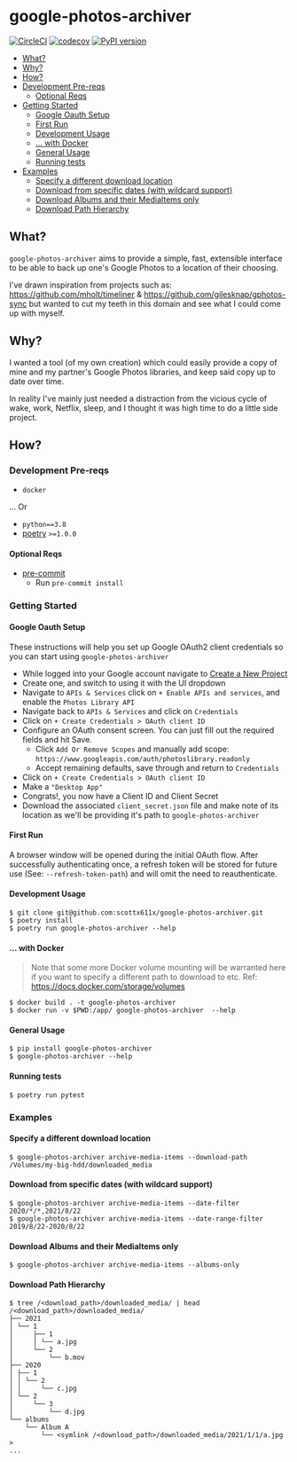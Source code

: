 # google-photos-archiver
[![CircleCI](https://circleci.com/gh/scottx611x/google-photos-archiver.svg?style=svg&circle-token=54dbe16b5fd34bb8c3a646a479b75f640e1c18b5)](https://circleci.com/gh/scottx611x/google-photos-archiver/tree/main)
[![codecov](https://codecov.io/gh/scottx611x/google-photos-archiver/branch/main/graph/badge.svg?token=KGmF8LIaY4)](https://codecov.io/gh/scottx611x/google-photos-archiver)
[![PyPI version](https://badge.fury.io/py/google-photos-archiver.svg)](https://badge.fury.io/py/google-photos-archiver)

* [What?](#what)
* [Why?](#why)
* [How?](#how)
* [Development Pre\-reqs](#development-pre-reqs)
  * [Optional Reqs](#optional-reqs)
* [Getting Started](#getting-started)
  * [Google Oauth Setup](#google-oauth-setup)
  * [First Run](#first-run)
  * [Development Usage](#development-usage)
  * [\.\.\. with Docker](#-with-docker)
  * [General Usage](#general-usage)
  * [Running tests](#running-tests)
* [Examples](#examples)
  * [Specify a different download location](#specify-a-different-download-location)
  * [Download from specific dates (with wildcard support)](#download-from-specific-dates-with-wildcard-support)
  * [Download Albums and their MediaItems only](#download-albums-and-their-mediaitems-only)
  * [Download Path Hierarchy](#download-path-hierarchy)

[comment]: <> (Created with https://github.com/ekalinin/github-markdown-toc.go)
[comment]: <> (brew install github-markdown-toc && cat ./README.md | gh-md-toc)

## What?
`google-photos-archiver` aims to provide a simple, fast, extensible interface to be able to back up one's Google Photos to a location of their choosing.

I've drawn inspiration from projects such as: https://github.com/mholt/timeliner & https://github.com/gilesknap/gphotos-sync but wanted to cut my teeth in this domain and see what I could come up with myself.

## Why?

I wanted a tool (of my own creation) which could easily provide a copy of mine and my partner's Google Photos libraries, and keep said copy up to date over time.

In reality I've mainly just needed a distraction from the vicious cycle of wake, work, Netflix, sleep, and I thought it was high time to do a little side project.

## How?

### Development Pre-reqs

- `docker`

... Or

- `python==3.8`
- [poetry](https://python-poetry.org/docs/#installation) `>=1.0.0`

#### Optional Reqs
- [pre-commit](https://pre-commit.com/#install)
  - Run `pre-commit install`

### Getting Started

#### Google Oauth Setup
These instructions will help you set up Google OAuth2 client credentials so you can start using `google-photos-archiver`

- While logged into your Google account navigate to [Create a New Project](https://console.developers.google.com/projectcreate)
- Create one, and switch to using it with the UI dropdown
- Navigate to `APIs & Services` click on `+ Enable APIs and services`, and enable the `Photos Library API`
- Navigate back to `APIs & Services` and click on `Credentials`
- Click on `+ Create Credentials > OAuth client ID`
- Configure an OAuth consent screen. You can just fill out the required fields and hit Save.
  - Click `Add Or Remove Scopes` and manually add scope: `https://www.googleapis.com/auth/photoslibrary.readonly`
  - Accept remaining defaults, save through and return to `Credentials`
- Click on `+ Create Credentials > OAuth client ID`
- Make a `"Desktop App"`
- Congrats!, you now have a Client ID and Client Secret
- Download the associated `client_secret.json` file and make note of its location as we'll be providing it's path to `google-photos-archiver`

#### First Run
A browser window will be opened during the initial OAuth flow. After successfully authenticating once, a refresh token will be stored for future use (See: `--refresh-token-path`) and will omit the need to reauthenticate.

#### Development Usage
```
$ git clone git@github.com:scottx611x/google-photos-archiver.git
$ poetry install
$ poetry run google-photos-archiver --help
```

#### ... with Docker

> Note that some more Docker volume mounting will be warranted here if you want to specify a different path to download to etc.
> Ref: https://docs.docker.com/storage/volumes

```
$ docker build . -t google-photos-archiver
$ docker run -v $PWD:/app/ google-photos-archiver  --help
```

#### General Usage

```
$ pip install google-photos-archiver
$ google-photos-archiver --help
```

#### Running tests
```
$ poetry run pytest
```

### Examples

#### Specify a different download location
```
$ google-photos-archiver archive-media-items --download-path /Volumes/my-big-hdd/downloaded_media
```

#### Download from specific dates (with wildcard support)
```
$ google-photos-archiver archive-media-items --date-filter 2020/*/*,2021/8/22
$ google-photos-archiver archive-media-items --date-range-filter 2019/8/22-2020/8/22
```

#### Download Albums and their MediaItems only
```
$ google-photos-archiver archive-media-items --albums-only
```

#### Download Path Hierarchy
```
$ tree /<download_path>/downloaded_media/ | head
/<download_path>/downloaded_media/
├── 2021
│ └── 1
│     ├── 1
│     │ └── a.jpg
│     └── 2
│         └── b.mov
├── 2020
│ ├── 1
│ │ └── 2
│ │     └── c.jpg
│ └── 2
│     └── 3
│         └── d.jpg
└── albums
    └── Album A
        └── <symlink /<download_path>/downloaded_media/2021/1/1/a.jpg >
...
```
